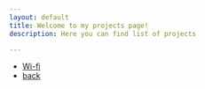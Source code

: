 ```yaml
---
layout: default
title: Welcome to my projects page!
description: Here you can find list of projects

---
```

* [Wi-fi](https://drive.google.com/file/d/11LRbAZjNweg41XpWzFcBZFOsHjzq1MX8/view?usp=sharing) 
* [back](https://antochino.github.io)                                                
